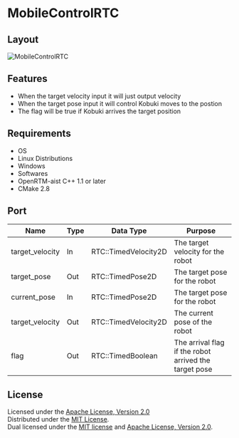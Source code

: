 MobileControlRTC
================

Layout
----

![MobileControlRTC](https://farm8.staticflickr.com/7502/15477956049_bcb4ec183f_o.png)

Features
----
  * When the target velocity input it will just output velocity
  * When the target pose input it will control Kobuki moves to the postion
  * The flag will be true if Kobuki arrives the target position

Requirements
----
  * OS
   * Linux Distributions
   * Windows
  * Softwares
   * OpenRTM-aist C++ 1.1 or later
   * CMake 2.8

Port
----

| Name     | Type          | Data Type   | Purpose |
| -------- | ------------- | ----------- | ------- |
| target_velocity   | In       | RTC::TimedVelocity2D | The target velocity for the robot |
| target_pose  | Out      | RTC::TimedPose2D  | The target pose for the robot |
| current_pose     | In      | RTC::TimedPose2D   | The target pose for the robot|
| target_velocity | Out | RTC::TimedVelocity2D | The current pose of the robot |
| flag | Out | RTC::TimedBoolean | The arrival flag if the robot arrived the target pose |

License
----

Licensed under the [Apache License, Version 2.0][Apache]  
Distributed under the [MIT License][mit].  
Dual licensed under the [MIT license][MIT] and [Apache License, Version 2.0][Apache].  
 
[Apache]: http://www.apache.org/licenses/LICENSE-2.0
[MIT]: http://www.opensource.org/licenses/mit-license.php
